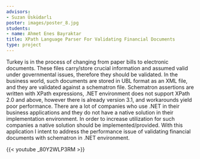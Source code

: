 ```yaml
---
advisors:
- Suzan Üsküdarlı
poster: images/poster_8.jpg
students:
- name: Ahmet Enes Bayraktar
title: XPath Language Parser For Validating Financial Documents
type: project
---
```


Turkey is in the process of changing from paper bills to electronic documents. These files carry/store crucial information and assumed valid under governmental issues, therefore they should be validated. In the business world, such documents are stored in UBL format as an XML file, and they are validated against a schematron file. Schematron assertions are written with XPath expressions, .NET environment does not support XPath 2.0 and above, however there is already version 3.1, and workarounds yield poor performance. There are a lot of companies who use .NET in their business applications and they do not have a native solution in their implementation environment. In order to increase utilization for such companies a native solution should be implemented/provided. With this application I intent to address the performance issue of validating financial documents with schematron in .NET environment.


{{< youtube _80Y2WLP3RM >}}